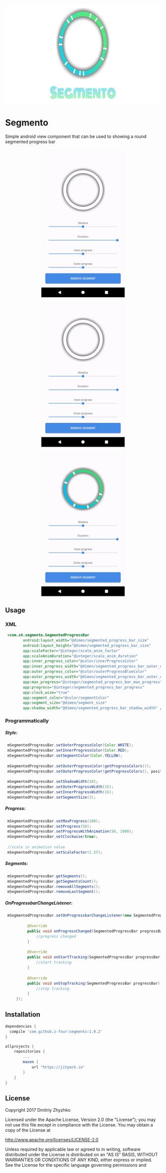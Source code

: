 <p align="center"> 
  <img height="325px" src="/images/logo.png">
</p>

# Segmento
Simple android view component that can be used to showing a round segmented progress bar

<p align="center">
  <img width="270px" src="/images/size.gif">
  <img width="270px" src="/images/remove.gif">
  <img width="270px" src="/images/shadow.gif">
</p>

## Usage

### XML

```xml
 <com.z4.segmento.SegmentedProgressBar
        android:layout_width="@dimen/segmented_progress_bar_size"
        android:layout_height="@dimen/segmented_progress_bar_size"
        app:scaleFactor="@integer/scale_anim_factor"
        app:scaleAnimDuration="@integer/scale_anim_duration"
        app:inner_progress_color="@color/innerProgressColor"
        app:inner_progress_width="@dimen/segmented_progress_bar_outer_circle_width"
        app:outer_progress_color="@color/outerProgressBlueColor"
        app:outer_progress_width="@dimen/segmented_progress_bar_outer_circle_width"
        app:max_progress="@integer/segmented_progress_bar_max_progress"
        app:progress="@integer/segmented_progress_bar_progress"
        app:clock_wise="true"
        app:segment_color="@color/segmentColor"
        app:segment_size="@dimen/segment_size"
        app:shadow_width="@dimen/segmented_progress_bar_shadow_width" />
```

### Programmatically
##### Style:

```java
 mSegmentedProgressBar.setOuterProgressColor(Color.WHITE);
 mSegmentedProgressBar.setInnerProgressColor(Color.RED);
 mSegmentedProgressBar.setSegmentColor(Color.YELLOW);
  
 mSegmentedProgressBar.setOuterProgressColor(getProgressColors());
 mSegmentedProgressBar.setOuterProgressColor(getProgressColors(), positions);
 
 mSegmentedProgressBar.setShadowWidth(10);
 mSegmentedProgressBar.setOuterProgressWidth(15);
 mSegmentedProgressBar.setInnerProgressWidth(15);
 mSegmentedProgressBar.setSegmentSize(3);
```

##### Progress:

```java
 mSegmentedProgressBar.setMaxProgress(100);
 mSegmentedProgressBar.setProgress(50);
 mSegmentedProgressBar.setProgressWithAnimation(50, 1000);
 mSegmentedProgressBar.setClockwise(true);
 
 //scale in animation value
 mSegmentedProgressBar.setScaleFactor(1.5f);
```

##### Segments:

```java
 mSegmentedProgressBar.getSegments();
 mSegmentedProgressBar.getSegmentsCount();
 mSegmentedProgressBar.removeAllSegments();
 mSegmentedProgressBar.removeLastSegment();
```

##### OnProgressbarChangeListener:

```java
 mSegmentedProgressBar.setOnProgressbarChangeListener(new SegmentedProgressBar.OnProgressbarChangeListener() {
            
          @Override
          public void onProgressChanged(SegmentedProgressBar progressBar, float progress) {
              //progress changed
          }

          @Override
          public void onStartTracking(SegmentedProgressBar progressBar) {
              //start tracking
          }

          @Override
          public void onStopTracking(SegmentedProgressBar progressBar) {
              //stop tracking
          }
     });
```
Installation
--------

```groovy
dependencies {
  compile 'com.github.z-four:segmento:1.0.2'
}
```

```groovy
allprojects {
    repositories {
        ...
        maven {
            url "https://jitpack.io"
        }
    }
}
```

License
-------

Copyright 2017 Dmitriy Zhyzhko

Licensed under the Apache License, Version 2.0 (the "License");
you may not use this file except in compliance with the License.
You may obtain a copy of the License at

http://www.apache.org/licenses/LICENSE-2.0

Unless required by applicable law or agreed to in writing, software
distributed under the License is distributed on an "AS IS" BASIS,
WITHOUT WARRANTIES OR CONDITIONS OF ANY KIND, either express or implied.
See the License for the specific language governing permissions and
